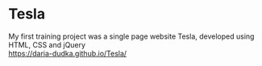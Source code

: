# Tesla
My first training project was a single page website Tesla, developed using HTML, CSS and jQuery<br>
https://daria-dudka.github.io/Tesla/
